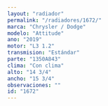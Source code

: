 ```yaml
---
layout: "radiador"
permalink: "/radiadores/1672/"
marca: "Chrysler / Dodge"
modelo: "Attitude"
ano: "2019"
motor: "L3 1.2"
transmision: "Estándar"
parte: "1350A843"
clima: "Con clima"
alto: "14 3/4"
ancho: "15 3/4"
observaciones: ""
id: "1672"
---
```


